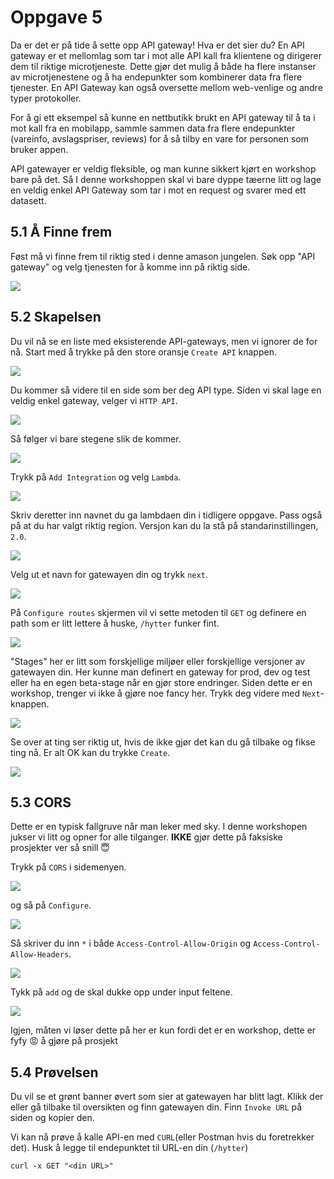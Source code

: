 # Oppgave 5

Da er det er på tide å sette opp API gateway! Hva er det sier du? En API gateway er et mellomlag som tar i mot alle API kall fra klientene og dirigerer dem til riktige microtjeneste. Dette gjør det mulig å både ha flere instanser av microtjenestene og å ha endepunkter som kombinerer data fra flere tjenester. En API Gateway kan også oversette mellom web-venlige og andre typer protokoller.

For å gi ett eksempel så kunne en nettbutikk brukt en API gateway til å ta i mot kall fra en mobilapp, sammle sammen data fra flere endepunkter (vareinfo, avslagspriser, reviews) for å så tilby en vare for personen som bruker appen.

API gatewayer er veldig fleksible, og man kunne sikkert kjørt en workshop bare på det. Så I denne workshoppen skal vi bare dyppe tæerne litt og lage en veldig enkel API Gateway som tar i mot en request og svarer med ett datasett.

## 5.1 Å Finne frem

Føst må vi finne frem til riktig sted i denne amason jungelen. Søk opp "API gateway" og velg tjenesten for å komme inn på riktig side.

![](gateway-service.png)

## 5.2 Skapelsen

Du vil nå se en liste med eksisterende API-gateways, men vi ignorer de for nå. Start med å trykke på den store oransje `Create API` knappen.

![](create-new.png)

Du kommer så videre til en side som ber deg API type. Siden vi skal lage en veldig enkel gateway, velger vi `HTTP API`.

![](gateway-type.png)

Så følger vi bare stegene slik de kommer.

![](configure-1.png)

Trykk på `Add Integration` og velg `Lambda`. 

![](configure-2.png)

Skriv deretter inn navnet du ga lambdaen din i tidligere oppgave. Pass også på at du har valgt riktig region. Versjon kan du la stå på standarinstillingen, `2.0`.

![](configure-3.png)

Velg ut et navn for gatewayen din og trykk `next`.

![](configure-4.png)

På `Configure routes` skjermen vil vi sette metoden til `GET` og definere en path som er litt lettere å huske, `/hytter` funker fint.

![](configure-5.png)

"Stages" her er litt som forskjellige miljøer eller forskjellige versjoner av gatewayen din. Her kunne man definert en gateway for prod, dev og test eller ha en egen beta-stage når en gjør store endringer. Siden dette er en workshop, trenger vi ikke å gjøre noe fancy her. Trykk deg videre med `Next`-knappen.

![](stages.png)

Se over at ting ser riktig ut, hvis de ikke gjør det kan du gå tilbake og fikse ting nå. Er alt OK kan du trykke `Create`.

![](review.png)

## 5.3 CORS

Dette er en typisk fallgruve når man leker med sky. I denne workshopen jukser vi litt og opner for alle tilganger. **IKKE** gjør dette på faksiske prosjekter ver så snill 😇

Trykk på `CORS` i sidemenyen.

![](cors-1.png)

og så på `Configure`.

![](cors-2.png)

Så skriver du inn `*` i både `Access-Control-Allow-Origin` og `Access-Control-Allow-Headers`.

![](cors-3.png)

Tykk på `add` og de skal dukke opp under input feltene.

![](cors-4.png)

Igjen, måten vi løser dette på her er kun fordi det er en workshop, dette er fyfy 😡 å gjøre på prosjekt


## 5.4 Prøvelsen 

Du vil se et grønt banner øvert som sier at gatewayen har blitt lagt. Klikk der eller gå tilbake til oversikten og finn gatewayen din. Finn `Invoke URL` på siden og kopier den. 

Vi kan nå prøve å kalle API-en med `CURL`(eller Postman hvis du foretrekker det). Husk å legge til endepunktet til URL-en din (`/hytter`)

`curl -x GET "<din URL>"`
